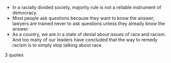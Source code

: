  - In a racially divided society, majority rule is not a reliable instrument of democracy.
 - Most people ask questions because they want to know the answer; lawyers are trained never to ask questions unless they already know the answer.
 - As a country, we are in a state of denial about issues of race and racism. And too many of our leaders have concluded that the way to remedy racism is to simply stop talking about race.

3 quotes